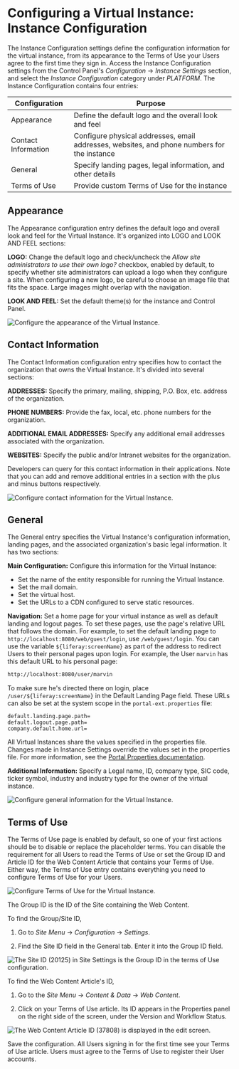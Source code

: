 # Configuring a Virtual Instance: Instance Configuration

The Instance Configuration settings define the configuration information for the virtual instance, from its appearance to the Terms of Use your Users agree to the first time they sign in. Access the Instance Configuration settings from the Control Panel's *Configuration* &rarr; *Instance Settings* section, and select the *Instance Configuration* category under *PLATFORM*. The Instance Configuration contains four entries:

| Configuration | Purpose |
| --------- | ------------ |
| Appearance | Define the default logo and the overall look and feel |
| Contact Information | Configure physical addresses, email addresses, websites, and phone numbers for the instance |
| General | Specify landing pages, legal information, and other details |
| Terms of Use | Provide custom Terms of Use for the instance |

## Appearance

The Appearance configuration entry defines the default logo and overall look and feel for the Virtual Instance. It's organized into LOGO and LOOK AND FEEL sections:

**LOGO:** Change the default logo and check/uncheck the *Allow site administrators to use their own logo?* checkbox, enabled by default, to specify whether site administrators can upload a logo when they configure a site. When configuring a new logo, be careful to choose an image file that fits the space. Large images might overlap with the navigation. 

**LOOK AND FEEL:** Set the default theme(s) for the instance and Control Panel. 

![Configure the appearance of the Virtual Instance.](./configuring-a-virtual-instance-instance-configuration/images/01.png)

## Contact Information

The Contact Information configuration entry specifies how to contact the organization that owns the Virtual Instance. It's divided into several sections:

**ADDRESSES:** Specify the primary, mailing, shipping, P.O. Box, etc. address of the organization. 

**PHONE NUMBERS:** Provide the fax, local, etc. phone numbers for the organization. 

**ADDITIONAL EMAIL ADDRESSES:** Specify any additional email addresses associated with the organization. 

**WEBSITES:** Specify the public and/or Intranet websites for the organization. 

Developers can query for this contact information in their applications. Note that you can add and remove additional entries in a section with the plus and minus buttons respectively. 

![Configure contact information for the Virtual Instance.](./configuring-a-virtual-instance-instance-configuration/images/02.png)

## General

The General entry specifies the Virtual Instance's configuration information, landing pages, and the associated organization's basic legal information. It has two sections:

**Main Configuration:** Configure this information for the Virtual Instance:

- Set the name of the entity responsible for running the Virtual Instance.
- Set the mail domain.
- Set the virtual host.
- Set the URLs to a CDN configured to serve static resources.

**Navigation:** Set a home page for your virtual instance as well as default landing and logout pages. To set these pages, use the page's relative URL that follows the domain. For example, to set the default landing page to `http://localhost:8080/web/guest/login`, use `/web/guest/login`. You can use the variable `${liferay:screenName}` as part of the address to redirect Users to their personal pages upon login. For example, the User `marvin` has this default URL to his personal page:

```bash
http://localhost:8080/user/marvin
```

To make sure he's directed there on login, place `/user/${liferay:screenName}` in the Default Landing Page field. These URLs can also be set at the system scope in the `portal-ext.properties` file:

```properties
default.landing.page.path=
default.logout.page.path=
company.default.home.url=
```

All Virtual Instances share the values specified in the properties file. Changes made in Instance Settings override the values set in the properties file. For more information, see the [Portal Properties documentation](https://docs.liferay.com/portal/7.3-latest/propertiesdoc/portal.properties.html).

**Additional Information:** Specify a Legal name, ID, company type, SIC code, ticker symbol, industry and industry type for the owner of the virtual instance. 

![Configure general information for the Virtual Instance.](./configuring-a-virtual-instance-instance-configuration/images/03.png)

## Terms of Use

The Terms of Use page is enabled by default, so one of your first actions should be to disable or replace the placeholder terms. You can disable the requirement for all Users to read the Terms of Use or set the Group ID and Article ID for the Web Content Article that contains your Terms of Use. Either way, the Terms of Use entry contains everything you need to configure Terms of Use for your Users.

![Configure Terms of Use for the Virtual Instance.](./configuring-a-virtual-instance-instance-configuration/images/04.png)

The Group ID is the ID of the Site containing the Web Content. 

To find the Group/Site ID,

1. Go to *Site Menu* &rarr; *Configuration* &rarr; *Settings*.

1. Find the Site ID field in the General tab. Enter it into the Group ID field.

![The Site ID (20125) in Site Settings is the Group ID in the terms of Use configuration.](./configuring-a-virtual-instance-instance-configuration/images/05.png)

To find the Web Content Article's ID,

1. Go to the *Site Menu* &rarr; *Content & Data* &rarr; *Web Content*. 

1. Click on your Terms of Use article. Its ID appears in the Properties panel on the right side of the screen, under the Version and Workflow Status. 

![The Web Content Article ID (37808) is displayed in the edit screen.](./configuring-a-virtual-instance-instance-configuration/images/06.png)

Save the configuration. All Users signing in for the first time see your Terms of Use article. Users must agree to the Terms of Use to register their User accounts. 
